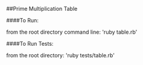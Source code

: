 ##Prime Multiplication Table

####To Run: 

  from the root directory command line:
  'ruby table.rb'

####To Run Tests:
  
  from the root directory: 
  'ruby tests/table.rb'
